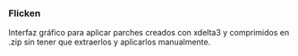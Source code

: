 ### Flicken ###
Interfaz gráfico para aplicar parches creados con xdelta3 y comprimidos en .zip sin tener que extraerlos y aplicarlos manualmente.
